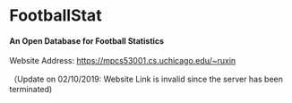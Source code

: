 # FootballStat
#### An Open Database for Football Statistics
Website Address: https://mpcs53001.cs.uchicago.edu/~ruxin

（Update on 02/10/2019: Website Link is invalid since the server has been terminated)
